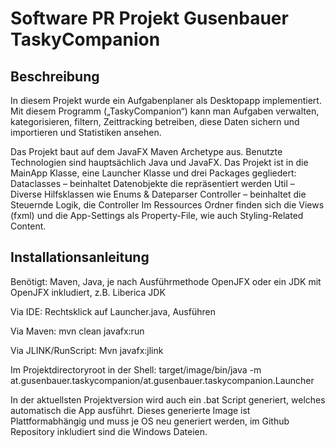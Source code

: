 # Software PR Projekt Gusenbauer TaskyCompanion


## Beschreibung

In diesem Projekt wurde ein Aufgabenplaner als Desktopapp implementiert. 
Mit diesem Programm („TaskyCompanion“) kann man Aufgaben verwalten, kategorisieren, filtern, Zeittracking betreiben, diese Daten sichern und importieren und Statistiken ansehen.

Das Projekt baut auf dem JavaFX Maven Archetype aus. Benutzte Technologien sind hauptsächlich Java und JavaFX. Das Projekt ist in die MainApp Klasse, eine Launcher Klasse und drei Packages gegliedert: 
Dataclasses – beinhaltet Datenobjekte die repräsentiert werden
Util – Diverse Hilfsklassen wie Enums & Dateparser
Controller – beinhaltet die Steuernde Logik, die Controller
Im Ressources Ordner finden sich die Views (fxml) und die App-Settings als Property-File, wie auch Styling-Related Content.


## Installationsanleitung

Benötigt: Maven, Java, je nach Ausführmethode OpenJFX oder ein JDK mit OpenJFX inkludiert, z.B. Liberica JDK


Via IDE: Rechtsklick auf Launcher.java, Ausführen


Via Maven:
mvn clean javafx:run


Via JLINK/RunScript:
Mvn javafx:jlink


Im Projektdirectoryroot in der Shell:
target/image/bin/java -m at.gusenbauer.taskycompanion/at.gusenbauer.taskycompanion.Launcher

In der aktuellsten Projektversion wird auch ein .bat Script generiert, welches automatisch die App ausführt. 
Dieses generierte Image ist Plattformabhängig und muss je OS neu generiert werden, im Github Repository inkludiert sind die Windows Dateien.

